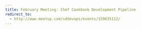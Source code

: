 ```yaml
---
title: February Meeting: Chef Cookbook Development Pipeline
redirect_to:
  - http://www.meetup.com/sddevops/events/159635112/
---
```

